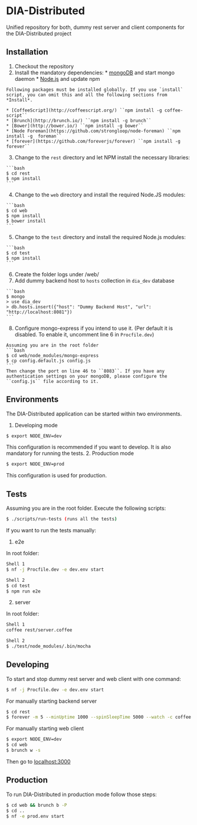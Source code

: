 # DIA-Distributed

Unified repository for both, dummy rest server and client components for the DIA-Distributed project

## Installation

  1. Checkout the repository
  2. Install the mandatory dependencies:
    * [mongoDB](http://docs.mongodb.org/manual/installation/) and start mongo daemon
    * [Node.js](https://docs.npmjs.com/getting-started/installing-node) and update npm

    Following packages must be installed globally. If you use `install` script, you can omit this and all the following sections from *Install*.

    * [CoffeeScript](http://coffeescript.org/) ``npm install -g coffee-script``
    * [Brunch](http://brunch.io/) ``npm install -g brunch``
    * [Bower](http://bower.io/) ``npm install -g bower``
    * [Node Foreman](https://github.com/strongloop/node-foreman) ``npm install -g  foreman``
    * [forever](https://github.com/foreverjs/forever) ``npm install -g forever``

  3. Change to the ``rest`` directory and let NPM install the necessary libraries:

    ```bash
    $ cd rest
    $ npm install
    ```
  4. Change to the ``web`` directory and install the required Node.JS modules:

    ```bash
    $ cd web
    $ npm install
    $ bower install
    ```
  5. Change to the ``test`` directory and install the required Node.js modules:

    ```bash
    $ cd test
    $ npm install
    ```
  6. Create the folder logs under /web/
  7. Add dummy backend host to ``hosts`` collection in ``dia_dev`` database

    ```bash
    $ mongo
    > use dia_dev
    > db.hosts.insert({"host": "Dummy Backend Host", "url": "http://localhost:8081"})
    ```
  8. Configure mongo-express if you intend to use it. (Per default it is disabled. To enable it, uncomment line 6 in ``Procfile.dev``)

    Assuming you are in the root folder
    ```bash
    $ cd web/node_modules/mongo-express
    $ cp config.default.js config.js
    ```
    Then change the port on line 46 to ``8083``. If you have any authentication settings on your mongoDB, please configure the ``config.js`` file according to it.

## Environments
The DIA-Distributed application can be started within two environments.
  1. Developing mode

  ```bash
  $ export NODE_ENV=dev
  ```
  This configuration is recommended if you want to develop. It is also mandatory for running the tests.
  2. Production mode

  ```bash
  $ export NODE_ENV=prod
  ```
  This configuration is used for production.

## Tests
Assuming you are in the root folder. Execute the following scripts:
```bash
$ ./scripts/run-tests (runs all the tests)
```
If you want to run the tests manually:
  1. e2e

  In root folder:

  ```bash
  Shell 1
  $ nf -j Procfile.dev -e dev.env start

  Shell 2
  $ cd test
  $ npm run e2e
  ```

  2. server

  In root folder:

  ```bash
  Shell 1
  coffee rest/server.coffee

  Shell 2
  $ ./test/node_modules/.bin/mocha
  ```
  
## Developing

To start and stop dummy rest server and web client with one command:

```bash
$ nf -j Procfile.dev -e dev.env start
```

For manually starting backend server

```bash
$ cd rest
$ forever -m 5 --minUptime 1000 --spinSleepTime 5000 --watch -c coffee server.coffee
```

For manually starting web client

```bash
$ export NODE_ENV=dev
$ cd web
$ brunch w -s
```

Then go to [localhost:3000](http://localhost:3000)

## Production

To run DIA-Distributed in production mode follow those steps:

```bash
$ cd web && brunch b -P
$ cd ..
$ nf -e prod.env start
```
